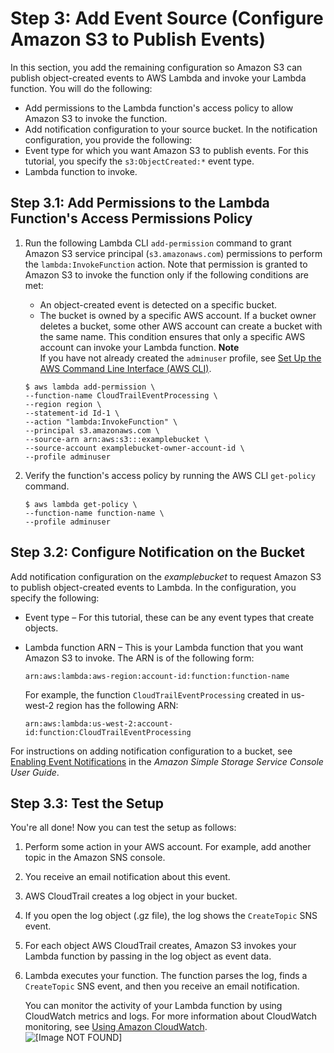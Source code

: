 # Step 3: Add Event Source \(Configure Amazon S3 to Publish Events\)<a name="with-cloudtrail-example-configure-event-source"></a>

 In this section, you add the remaining configuration so Amazon S3 can publish object\-created events to AWS Lambda and invoke your Lambda function\. You will do the following:
+ Add permissions to the Lambda function's access policy to allow Amazon S3 to invoke the function\.
+  Add notification configuration to your source bucket\. In the notification configuration, you provide the following: 
  + Event type for which you want Amazon S3 to publish events\. For this tutorial, you specify the `s3:ObjectCreated:*` event type\.
  + Lambda function to invoke\.

## Step 3\.1: Add Permissions to the Lambda Function's Access Permissions Policy<a name="with-cloudtrail-example-configure-event-source-add-permission"></a>

1. Run the following Lambda CLI `add-permission` command to grant Amazon S3 service principal \(`s3.amazonaws.com`\) permissions to perform the `lambda:InvokeFunction` action\. Note that permission is granted to Amazon S3 to invoke the function only if the following conditions are met:
   + An object\-created event is detected on a specific bucket\.
   + The bucket is owned by a specific AWS account\. If a bucket owner deletes a bucket, some other AWS account can create a bucket with the same name\. This condition ensures that only a specific AWS account can invoke your Lambda function\.
**Note**  
If you have not already created the `adminuser` profile, see [Set Up the AWS Command Line Interface \(AWS CLI\)](setup-awscli.md)\.

   ```
   $ aws lambda add-permission \
   --function-name CloudTrailEventProcessing \
   --region region \
   --statement-id Id-1 \
   --action "lambda:InvokeFunction" \
   --principal s3.amazonaws.com \
   --source-arn arn:aws:s3:::examplebucket \
   --source-account examplebucket-owner-account-id \
   --profile adminuser
   ```

1. Verify the function's access policy by running the AWS CLI `get-policy` command\.

   ```
   $ aws lambda get-policy \
   --function-name function-name \
   --profile adminuser
   ```

## Step 3\.2: Configure Notification on the Bucket<a name="with-cloudtrail-example-configure-event-source-add-notif-config"></a>

Add notification configuration on the *examplebucket* to request Amazon S3 to publish object\-created events to Lambda\. In the configuration, you specify the following:
+ Event type – For this tutorial, these can be any event types that create objects\.
+ Lambda function ARN – This is your Lambda function that you want Amazon S3 to invoke\. The ARN is of the following form:

  ```
  arn:aws:lambda:aws-region:account-id:function:function-name
  ```

  For example, the function `CloudTrailEventProcessing` created in us\-west\-2 region has the following ARN:

  ```
  arn:aws:lambda:us-west-2:account-id:function:CloudTrailEventProcessing
  ```

For instructions on adding notification configuration to a bucket, see [Enabling Event Notifications](https://docs.aws.amazon.com/AmazonS3/latest/user-guide/SettingBucketNotifications.html) in the *Amazon Simple Storage Service Console User Guide*\.

## Step 3\.3: Test the Setup<a name="with-cloudtrail-example-final-integration-test-no-iam"></a>

You're all done\! Now you can test the setup as follows:

1. Perform some action in your AWS account\. For example, add another topic in the Amazon SNS console\.

1. You receive an email notification about this event\. 

1. AWS CloudTrail creates a log object in your bucket\.

1. If you open the log object \(\.gz file\), the log shows the `CreateTopic` SNS event\.

1. For each object AWS CloudTrail creates, Amazon S3 invokes your Lambda function by passing in the log object as event data\.

1. Lambda executes your function\. The function parses the log, finds a `CreateTopic` SNS event, and then you receive an email notification\. 

   You can monitor the activity of your Lambda function by using CloudWatch metrics and logs\. For more information about CloudWatch monitoring, see [Using Amazon CloudWatch](monitoring-functions.md)\.   
![\[Image NOT FOUND\]](http://docs.aws.amazon.com/lambda/latest/dg/images/wt-cloudtrail-200.png)